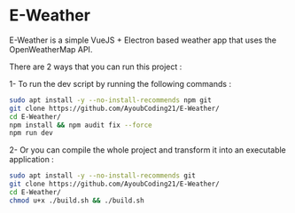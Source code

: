 # E-Weather
E-Weather is a simple VueJS + Electron based weather app that uses the OpenWeatherMap API.

There are 2 ways that you can run this project : 

1- To run the dev script by running the following commands :

```sh
sudo apt install -y --no-install-recommends npm git
git clone https://github.com/AyoubCoding21/E-Weather/
cd E-Weather/
npm install && npm audit fix --force
npm run dev
```

2- Or you can compile the whole project and transform it into an executable application :

```sh
sudo apt install -y --no-install-recommends git
git clone https://github.com/AyoubCoding21/E-Weather/
cd E-Weather/
chmod u+x ./build.sh && ./build.sh
```
